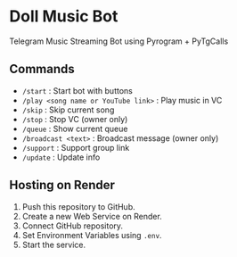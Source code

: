 # Doll Music Bot

Telegram Music Streaming Bot using Pyrogram + PyTgCalls

## Commands

- `/start` : Start bot with buttons
- `/play <song name or YouTube link>` : Play music in VC
- `/skip` : Skip current song
- `/stop` : Stop VC (owner only)
- `/queue` : Show current queue
- `/broadcast <text>` : Broadcast message (owner only)
- `/support` : Support group link
- `/update` : Update info

## Hosting on Render
1. Push this repository to GitHub.
2. Create a new Web Service on Render.
3. Connect GitHub repository.
4. Set Environment Variables using `.env`.
5. Start the service.